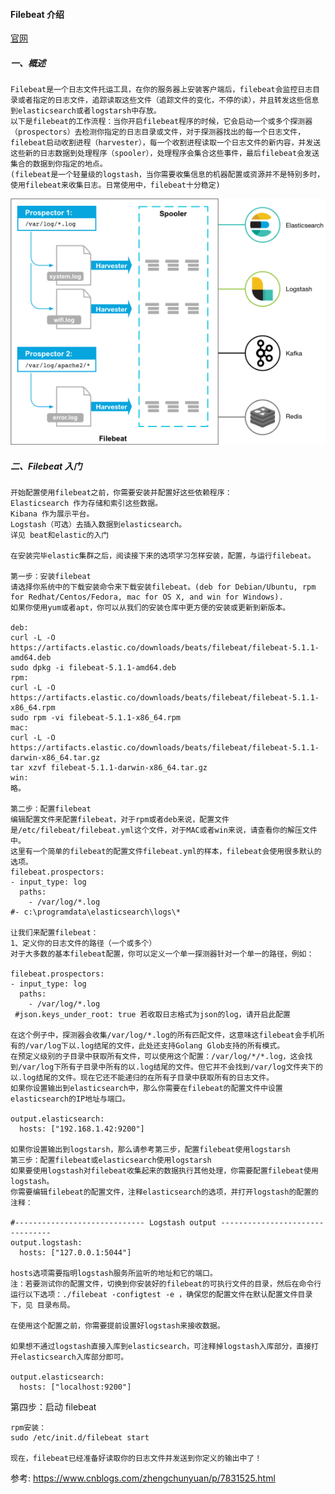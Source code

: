 #### Filebeat 介绍

[官网](https://www.elastic.co/cn/products/beats/filebeat)

##### 一、概述

    Filebeat是一个日志文件托运工具，在你的服务器上安装客户端后，filebeat会监控日志目录或者指定的日志文件，追踪读取这些文件（追踪文件的变化，不停的读），并且转发这些信息到elasticsearch或者logstarsh中存放。
    以下是filebeat的工作流程：当你开启filebeat程序的时候，它会启动一个或多个探测器（prospectors）去检测你指定的日志目录或文件，对于探测器找出的每一个日志文件，filebeat启动收割进程（harvester），每一个收割进程读取一个日志文件的新内容，并发送这些新的日志数据到处理程序（spooler），处理程序会集合这些事件，最后filebeat会发送集合的数据到你指定的地点。
    (filebeat是一个轻量级的logstash，当你需要收集信息的机器配置或资源并不是特别多时，使用filebeat来收集日志。日常使用中，filebeat十分稳定)

![](refer/stfilebeat.png)

##### 二、Filebeat 入门

    开始配置使用filebeat之前，你需要安装并配置好这些依赖程序：
    Elasticsearch 作为存储和索引这些数据。
    Kibana 作为展示平台。
    Logstash（可选）去插入数据到elasticsearch。
    详见 beat和elastic的入门

    在安装完毕elastic集群之后，阅读接下来的选项学习怎样安装，配置，与运行filebeat。

    第一步：安装filebeat
    请选择你系统中的下载安装命令来下载安装filebeat。(deb for Debian/Ubuntu, rpm for Redhat/Centos/Fedora, mac for OS X, and win for Windows).
    如果你使用yum或者apt，你可以从我们的安装仓库中更方便的安装或更新到新版本。

    deb:
    curl -L -O https://artifacts.elastic.co/downloads/beats/filebeat/filebeat-5.1.1-amd64.deb
    sudo dpkg -i filebeat-5.1.1-amd64.deb
    rpm:
    curl -L -O https://artifacts.elastic.co/downloads/beats/filebeat/filebeat-5.1.1-x86_64.rpm
    sudo rpm -vi filebeat-5.1.1-x86_64.rpm
    mac:
    curl -L -O https://artifacts.elastic.co/downloads/beats/filebeat/filebeat-5.1.1-darwin-x86_64.tar.gz
    tar xzvf filebeat-5.1.1-darwin-x86_64.tar.gz
    win:
    略。

    第二步：配置filebeat
    编辑配置文件来配置filebeat，对于rpm或者deb来说，配置文件是/etc/filebeat/filebeat.yml这个文件，对于MAC或者win来说，请查看你的解压文件中。
    这里有一个简单的filebeat的配置文件filebeat.yml的样本，filebeat会使用很多默认的选项。
    filebeat.prospectors:
    - input_type: log
      paths:
        - /var/log/*.log
    #- c:\programdata\elasticsearch\logs\*

    让我们来配置filebeat：
    1、定义你的日志文件的路径（一个或多个）
    对于大多数的基本filebeat配置，你可以定义一个单一探测器针对一个单一的路径，例如：

    filebeat.prospectors:
    - input_type: log
      paths:
        - /var/log/*.log
     #json.keys_under_root: true 若收取日志格式为json的log，请开启此配置

    在这个例子中，探测器会收集/var/log/*.log的所有匹配文件，这意味这filebeat会手机所有的/var/log下以.log结尾的文件，此处还支持Golang Glob支持的所有模式。
    在预定义级别的子目录中获取所有文件，可以使用这个配置：/var/log/*/*.log，这会找到/var/log下所有子目录中所有的以.log结尾的文件。但它并不会找到/var/log文件夹下的以.log结尾的文件。现在它还不能递归的在所有子目录中获取所有的日志文件。
    如果你设置输出到elasticsearch中，那么你需要在filebeat的配置文件中设置elasticsearch的IP地址与端口。

    output.elasticsearch:
      hosts: ["192.168.1.42:9200"]

    如果你设置输出到logstarsh，那么请参考第三步，配置filebeat使用logstarsh
    第三步：配置filebeat或elasticsearch使用logstarsh
    如果要使用logstash对filebeat收集起来的数据执行其他处理，你需要配置filebeat使用logstash。
    你需要编辑filebeat的配置文件，注释elasticsearch的选项，并打开logstash的配置的注释：

    #----------------------------- Logstash output --------------------------------
    output.logstash:
      hosts: ["127.0.0.1:5044"]

    hosts选项需要指明logstash服务所监听的地址和它的端口。
    注：若要测试你的配置文件，切换到你安装好的filebeat的可执行文件的目录，然后在命令行运行以下选项：./filebeat -configtest -e ，确保您的配置文件在默认配置文件目录下，见 目录布局。

    在使用这个配置之前，你需要提前设置好logstash来接收数据。

    如果想不通过logstash直接入库到elasticsearch，可注释掉logstash入库部分，直接打开elasticsearch入库部分即可。

    output.elasticsearch:
      hosts: ["localhost:9200"]

第四步：启动 filebeat

    rpm安装：
    sudo /etc/init.d/filebeat start

    现在，filebeat已经准备好读取你的日志文件并发送到你定义的输出中了！

参考:
https://www.cnblogs.com/zhengchunyuan/p/7831525.html
